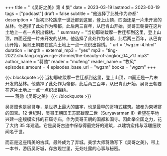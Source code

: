 +++
title = "《吴哥之美》第 4 集"
date = 2023-03-19
lastmod = 2023-03-19
tags = ["podcast"]
draft = false
subtitle = "他选择了此处作为帝都"
description = "当初耶轮跋摩一世迁都到这里，登上山顶，四面还是一片未开发的丛林。他选择了此处作为帝都，此后两三百年，从巴肯山开始，吴哥王朝要在这片土地上一点一点织出锦绣。"
summary = "当初耶轮跋摩一世迁都到这里，登上山顶，四面还是一片未开发的丛林。他选择了此处作为帝都，此后两三百年，从巴肯山开始，吴哥王朝要在这片土地上一点一点织出锦绣。"
url = "/wgzm-4.html"
duration = 
length = 
external_mp3 = "yes"
mp3 = "ting-2022.shufang.org/wu-ge-zhi-mei/the-beauty-of-angkor_04_v1.1.mp3"
author_name = "蒋勋"
reader = "mufeng"
reader_name = "牧风"
episodes_amount = 4
episodes_base_url = "wgzm"
books = "wgzm"
+++

{{< blockquote >}}
当初耶轮跋摩一世迁都到这里，登上山顶，四面还是一片未开发的丛林。他选择了此处作为帝都，此后两三百年，从巴肯山开始，吴哥王朝要在这片土地上一点一点织出锦绣。  
—— 蒋勋《吴哥之美》
{{< /blockquote >}}

吴哥窟也是吴哥寺，是世界上最大的庙宇，也是最早的哥特式建筑。被奉为柬埔寨的国宝。12 世纪时，吴哥王朝国王苏耶跋摩二世（Suryavarman II）希望在平地兴建一座规模宏伟的石窟寺庙，作为吴哥王朝的国都和国寺。因此举全国之力，花了大约 35 年建造。它是吴哥古迹中保存得最完好的建筑，以建筑宏伟与浮雕细致闻名于世。

而正是这座精美的古城，最终成为了弃城。美学大师蒋勋写下《吴哥之美》，带上一本书，游历吴哥城，存放现世里，无处吐露的心事与秘密。
